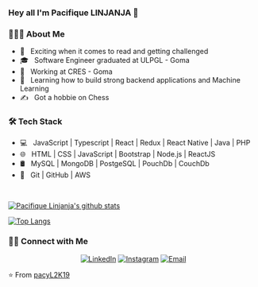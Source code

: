 
### Hey all I'm Pacifique LINJANJA 👋

<h3> 👨🏻‍💻 About Me </h3>

- 🤔 &nbsp; Exciting when it comes to read and getting challenged
- 🎓 &nbsp; Software Engineer graduated at ULPGL - Goma 
- 💼 &nbsp; Working at CRES - Goma  
- 🌱 &nbsp; Learning how to build strong backend applications and Machine Learning
- ✍️ &nbsp; Got a hobbie on Chess 

<h3>🛠 Tech Stack</h3>

- 💻 &nbsp;  JavaScript | Typescript | React | Redux | React Native | Java | PHP
- 🌐 &nbsp; HTML | CSS | JavaScript | Bootstrap | Node.js | ReactJS
- 🛢 &nbsp; MySQL | MongoDB | PostgeSQL | PouchDb | CouchDb 
- 🔧 &nbsp; Git | GitHub | AWS

<br/>

[![Pacifique Linjanja's github stats](https://github-readme-stats.vercel.app/api?username=pacyL2K19&show_icons=true&theme=radical)](https://github.com/pacyL2K19/github-readme-stats)

[![Top Langs](https://github-readme-stats.vercel.app/api/top-langs/?username=pacyL2K19&show_icons=true&theme=radical&layout=compact)](https://github.com/pacyL2K19/github-readme-stats)

<h3> 🤝🏻 Connect with Me </h3>

<p align="center">
<a href="linkedin.com/in/pacifique-linjanja-2a565517b/"><img alt="LinkedIn" src="https://img.shields.io/badge/LinkedIn-pacifiquelinjanja-blue?style=flat-square&logo=linkedin"></a>
<a href="https://www.instagram.com/linjanjapacifique/"><img alt="Instagram" src="https://img.shields.io/badge/Instagram-linjanjapacifique__-blue?style=flat-square&logo=instagram"></a>
<a href="mailto:pacilinja2@gmail.com"><img alt="Email" src="https://img.shields.io/badge/Email-pacilinja2@gmail.com-blue?style=flat-square&logo=Microsoft%20outlook"></a>
</p>

⭐️ From [pacyL2K19](https://github.com/pacyL2K19)
